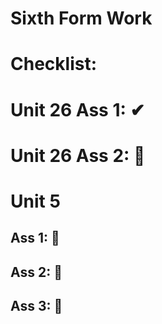 # Sixth Form Work

# Checklist:
# Unit 26 Ass 1: ✔
# Unit 26 Ass 2: 🔨


# Unit 5
## Ass 1: 🔨
## Ass 2: 🔨
## Ass 3: 🔨

